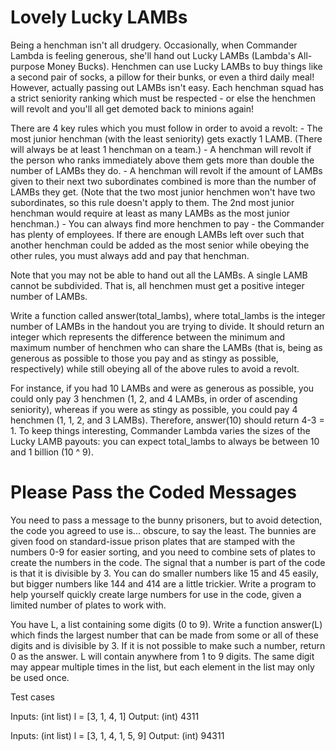 # Lovely Lucky LAMBs

Being a henchman isn't all drudgery. Occasionally, when Commander Lambda is feeling generous,
she'll hand out Lucky LAMBs (Lambda's All-purpose Money Bucks). Henchmen can use Lucky LAMBs to buy things like a second pair of socks,
a pillow for their bunks, or even a third daily meal! However, actually passing out LAMBs isn't easy.
Each henchman squad has a strict seniority ranking which must be respected - 
or else the henchmen will revolt and you'll all get demoted back to minions again!

There are 4 key rules which you must follow in order to avoid a revolt:
       - The most junior henchman (with the least seniority) gets exactly 1 LAMB. (There will always be at least 1 henchman on a team.)
       - A henchman will revolt if the person who ranks immediately above them gets more than double the number of LAMBs they do.
       - A henchman will revolt if the amount of LAMBs given to their next two subordinates combined is more than the number of LAMBs they get.
	(Note that the two most junior henchmen won't have two subordinates, so this rule doesn't apply to them. The 2nd most junior henchman would require at least as many LAMBs as the most junior henchman.)
       - You can always find more henchmen to pay - the Commander has plenty of employees. If there are enough LAMBs left over such that another henchman could be added as the most senior
	while obeying the other rules, you must always add and pay that henchman.

Note that you may not be able to hand out all the LAMBs.
A single LAMB cannot be subdivided. That is, all henchmen must get a positive integer number of LAMBs.

Write a function called answer(total_lambs), where total_lambs is the integer number of LAMBs in the handout you are trying to divide.
It should return an integer which represents the difference between the minimum and maximum number of henchmen who can share the LAMBs
(that is, being as generous as possible to those you pay and as stingy as possible, respectively) while still obeying all of the above rules to avoid a revolt.

For instance, if you had 10 LAMBs and were as generous as possible, you could only pay 3 henchmen (1, 2, and 4 LAMBs, in order of ascending seniority),
whereas if you were as stingy as possible, you could pay 4 henchmen (1, 1, 2, and 3 LAMBs). Therefore, answer(10) should return 4-3 = 1.
To keep things interesting, Commander Lambda varies the sizes of the Lucky LAMB payouts: you can expect total_lambs to always be between 10 and 1 billion (10 ^ 9).



# Please Pass the Coded Messages

You need to pass a message to the bunny prisoners, but to avoid detection, the code you agreed to use is... obscure, to say the least.
The bunnies are given food on standard-issue prison plates that are stamped with the numbers 0-9 for easier sorting,
and you need to combine sets of plates to create the numbers in the code. The signal that a number is part of the code is that it is divisible by 3.
You can do smaller numbers like 15 and 45 easily, but bigger numbers like 144 and 414 are a little trickier.
Write a program to help yourself quickly create large numbers for use in the code, given a limited number of plates to work with.

You have L, a list containing some digits (0 to 9). Write a function answer(L) which finds the largest number that can be made from some or 
all of these digits and is divisible by 3. If it is not possible to make such a number, return 0 as the answer. L will contain anywhere from 1 to 9 digits. 
The same digit may appear multiple times in the list, but each element in the list may only be used once.

Test cases

Inputs: (int list) l = [3, 1, 4, 1] Output: (int) 4311

Inputs: (int list) l = [3, 1, 4, 1, 5, 9] Output: (int) 94311

 